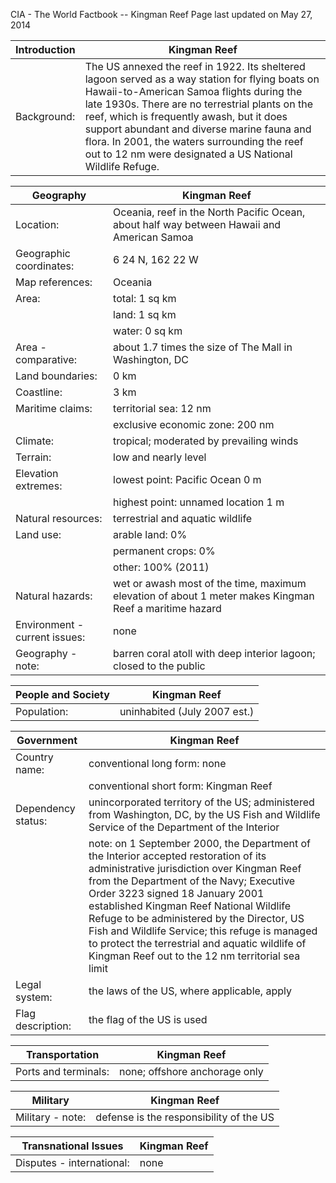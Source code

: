 CIA - The World Factbook -- Kingman Reef
Page last updated on May 27, 2014 

| Introduction | Kingman Reef |
| --- | --- |
| Background: | The US annexed the reef in 1922. Its sheltered lagoon served as a way station for flying boats on Hawaii-to-American Samoa flights during the late 1930s. There are no terrestrial plants on the reef, which is frequently awash, but it does support abundant and diverse marine fauna and flora. In 2001, the waters surrounding the reef out to 12 nm were designated a US National Wildlife Refuge. |

| Geography | Kingman Reef |
| --- | --- |
| Location: | Oceania, reef in the North Pacific Ocean, about half way between Hawaii and American Samoa |
| Geographic coordinates: | 6 24 N, 162 22 W |
| Map references: | Oceania |
| Area: | total: 1 sq km |
| | land: 1 sq km |
| | water: 0 sq km |
| Area - comparative: | about 1.7 times the size of The Mall in Washington, DC |
| Land boundaries: | 0 km |
| Coastline: | 3 km |
| Maritime claims: | territorial sea: 12 nm |
| | exclusive economic zone: 200 nm |
| Climate: | tropical; moderated by prevailing winds |
| Terrain: | low and nearly level |
| Elevation extremes: | lowest point: Pacific Ocean 0 m |
| | highest point: unnamed location 1 m |
| Natural resources: | terrestrial and aquatic wildlife |
| Land use: | arable land: 0% |
| | permanent crops: 0% |
| | other: 100% (2011) |
| Natural hazards: | wet or awash most of the time, maximum elevation of about 1 meter makes Kingman Reef a maritime hazard |
| Environment - current issues: | none |
| Geography - note: | barren coral atoll with deep interior lagoon; closed to the public |

| People and Society | Kingman Reef |
| --- | --- |
| Population: | uninhabited (July 2007 est.) |

| Government | Kingman Reef |
| --- | --- |
| Country name: | conventional long form: none |
| | conventional short form: Kingman Reef |
| Dependency status: | unincorporated territory of the US; administered from Washington, DC, by the US Fish and Wildlife Service of the Department of the Interior |
| | note: on 1 September 2000, the Department of the Interior accepted restoration of its administrative jurisdiction over Kingman Reef from the Department of the Navy; Executive Order 3223 signed 18 January 2001 established Kingman Reef National Wildlife Refuge to be administered by the Director, US Fish and Wildlife Service; this refuge is managed to protect the terrestrial and aquatic wildlife of Kingman Reef out to the 12 nm territorial sea limit |
| Legal system: | the laws of the US, where applicable, apply |
| Flag description: | the flag of the US is used |

| Transportation | Kingman Reef |
| --- | --- |
| Ports and terminals: | none; offshore anchorage only |

| Military | Kingman Reef |
| --- | --- |
| Military - note: | defense is the responsibility of the US |

| Transnational Issues | Kingman Reef |
| --- | --- |
| Disputes - international: | none |

